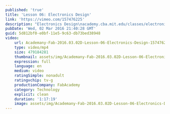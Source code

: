 ```yaml
---
published: 'true'
title: 'Lesson 06: Electronics Design'
link: 'https://vimeo.com/157476225'
description: "Electronics Design\nacademy.cba.mit.edu/classes/electronics_design/index.html"
pubDate: 'Wed, 02 Mar 2016 21:40:28 GMT'
guid: 5d812bf0-e0bf-11e5-9c63-db73bed38948
video:
    url: Academany-Fab-2016.03.02D-Lesson-06-Electronics-Design-157476225.mp4
    type: video/mp4
    size: 479184281
    thumbnail: assets/img/Academany-Fab-2016.03.02D-Lesson-06-Electronics-Design-157476225.mp4-thumbnail.jpg
    expression: full
    language: en
    medium: video
    ratingSimple: nonadult
    ratingvchip: tv-g
    productionCompany: FabAcademy
    category: Technology
    explicit: clean
    duration: '1:17:19'
    image: assets/img/Academany-Fab-2016.03.02D-Lesson-06-Electronics-Design-157476225.mp4-full.jpg
---
```

